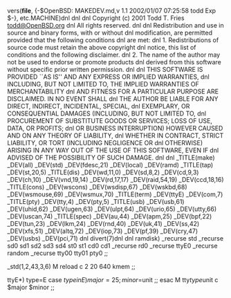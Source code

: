 vers(__file__,
	{-$OpenBSD: MAKEDEV.md,v 1.1 2002/01/07 07:25:58 todd Exp $-},
etc.MACHINE)dnl
dnl
dnl Copyright (c) 2001 Todd T. Fries <todd@OpenBSD.org>
dnl All rights reserved.
dnl
dnl Redistribution and use in source and binary forms, with or without
dnl modification, are permitted provided that the following conditions
dnl are met:
dnl 1. Redistributions of source code must retain the above copyright
dnl    notice, this list of conditions and the following disclaimer.
dnl 2. The name of the author may not be used to endorse or promote products
dnl    derived from this software without specific prior written permission.
dnl
dnl THIS SOFTWARE IS PROVIDED ``AS IS'' AND ANY EXPRESS OR IMPLIED WARRANTIES,
dnl INCLUDING, BUT NOT LIMITED TO, THE IMPLIED WARRANTIES OF MERCHANTABILITY
dnl AND FITNESS FOR A PARTICULAR PURPOSE ARE DISCLAIMED.  IN NO EVENT SHALL
dnl THE AUTHOR BE LIABLE FOR ANY DIRECT, INDIRECT, INCIDENTAL, SPECIAL,
dnl EXEMPLARY, OR CONSEQUENTIAL DAMAGES (INCLUDING, BUT NOT LIMITED TO,
dnl PROCUREMENT OF SUBSTITUTE GOODS OR SERVICES; LOSS OF USE, DATA, OR PROFITS;
dnl OR BUSINESS INTERRUPTION) HOWEVER CAUSED AND ON ANY THEORY OF LIABILITY,
dnl WHETHER IN CONTRACT, STRICT LIABILITY, OR TORT (INCLUDING NEGLIGENCE OR
dnl OTHERWISE) ARISING IN ANY WAY OUT OF THE USE OF THIS SOFTWARE, EVEN IF
dnl ADVISED OF THE POSSIBILITY OF SUCH DAMAGE.
dnl
dnl
_TITLE(make)
_DEV(all)
_DEV(std)
_DEV(fdesc,21)
_DEV(local)
_DEV(ramd)
_TITLE(tap)
_DEV(st,20,5)
_TITLE(dis)
_DEV(wd,11,0)
_DEV(sd,8,2)
_DEV(cd,9,3)
_DEV(ch,10)
_DEV(vnd,19,14)
_DEV(rd,17,17)
_DEV(raid,54,19)
_DEV(ccd,18,16)
_TITLE(cons)
_DEV(wscons)
_DEV(wsdisp,67)
_DEV(wskbd,68)
_DEV(wsmouse,69)
_DEV(wsmux,70)
_TITLE(term)
_DEV(ttyE)
_DEV(com,7)
_TITLE(pty)
_DEV(tty,4)
_DEV(pty,5)
_TITLE(usb)
_DEV(usb,61)
_DEV(uhid,62)
_DEV(ugen,63)
_DEV(ulpt,64)
_DEV(urio,65)
_DEV(utty,66)
_DEV(uscan,74)
_TITLE(spec)
_DEV(au,44)
_DEV(apm,25)
_DEV(bpf,22)
_DEV(tun,23)
_DEV(lkm,24)
_DEV(rnd,40)
_DEV(uk,41)
_DEV(ss,42)
_DEV(xfs,51)
_DEV(altq,72)
_DEV(iop,73)
_DEV(pf,39)
_DEV(cry,47)
_DEV(usbs)
_DEV(pci,71)
dnl
divert(7)dnl
dnl
ramdisk)
	_recurse std
	_recurse sd0 sd1 sd2 sd3 sd4 st0 st1 cd0 cd1
	_recurse rd0
	_recurse ttyE0
	_recurse random
	_recurse tty00 tty01 pty0
	;;

_std(1,2,43,3,6)
	M reload	c 2 20 640 kmem
	;;

ttyE*)
	type=E
	case $type in
	E)	major=25; minor=$unit ;;
	esac
	M tty$type$unit c $major $minor
	;;
